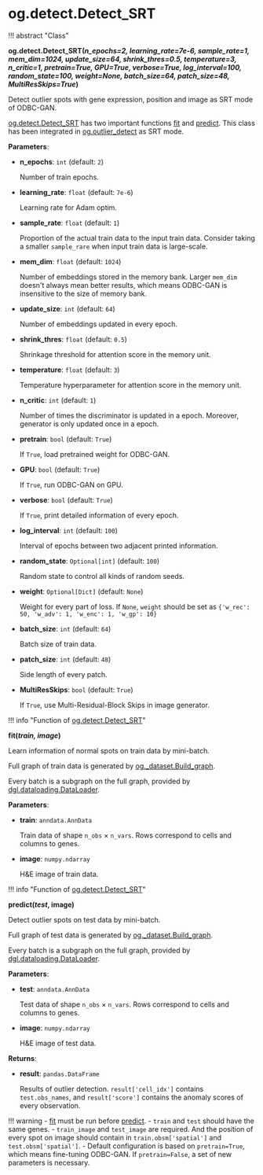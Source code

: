 # og.detect.Detect_SRT

!!! abstract "Class"
    <div id = 'SRT'><b>og.detect.Detect_SRT(<i>n_epochs=2, learning_rate=7e-6, sample_rate=1, mem_dim=1024, update_size=64, shrink_thres=0.5, temperature=3, n_critic=1, pretrain=True, GPU=True, verbose=True, log_interval=100, random_state=100, weight=None, batch_size=64, patch_size=48, MultiResSkips=True</i>)</b></div>

Detect outlier spots with gene expression, position and image as SRT mode of ODBC-GAN.

[og.detect.Detect_SRT](#SRT) has two important functions [fit](#fit) and [predict](#predict). This class has been integrated in [og.outlier_detect](./outlier_detect.md) as SRT mode.

**Parameters**:

- **n_epochs**: `int` (default: `2`)

    Number of train epochs.

- **learning_rate**: `float` (default: `7e-6`)

    Learning rate for Adam optim.

- **sample_rate**: `float` (default: `1`)

    Proportion of the actual train data to the input train data. Consider taking a smaller `sample_rare` when input train data is large-scale.

- **mem_dim**: `float` (default: `1024`)

    Number of embeddings stored in the memory bank. Larger `mem_dim` doesn't always mean better results, which means ODBC-GAN is insensitive to the size of memory bank.

- **update_size**: `int` (default: `64`)

    Number of embeddings updated in every epoch.

- **shrink_thres**: `float` (default: `0.5`)

    Shrinkage threshold for attention score in the memory unit.

- **temperature**: `float` (default: `3`)

    Temperature hyperparameter for attention score in the memory unit.

- **n_critic**: `int` (default: `1`)

    Number of times the discriminator is updated in a epoch. Moreover, generator is only updated once in a epoch.

- **pretrain**: `bool` (default: `True`)

    If `True`, load pretrained weight for ODBC-GAN.

- **GPU**: `bool` (default: `True`)

    If `True`, run ODBC-GAN on GPU.

- **verbose**: `bool` (default: `True`)

    If `True`, print detailed information of every epoch.

- **log_interval**: `int` (default: `100`)

    Interval of epochs between two adjacent printed information.

- **random_state**: `Optional[int]` (default: `100`)

    Random state to control all kinds of random seeds.

- **weight**: `Optional[Dict]` (default: `None`)

    Weight for every part of loss. If `None`, `weight` should be set as `{'w_rec': 50, 'w_adv': 1, 'w_enc': 1, 'w_gp': 10}`

- **batch_size**: `int` (default: `64`)

    Batch size of train data.

- **patch_size**: `int` (default: `48`)

    Side length of every patch.

- **MultiResSkips**: `bool` (default: `True`)

    If `True`, use Multi-Residual-Block Skips in image generator.

!!! info "Function of [og.detect.Detect_SRT](#SRT)"
    <div id = 'fit'><b>fit(<i>train, image</i>)</b></div>

Learn information of normal spots on train data by mini-batch.

Full graph of train data is generated by [og._dataset.Build_graph](../Dataset/Build_graph.md).

Every batch is a subgraph on the full graph, provided by [dgl.dataloading.DataLoader](https://docs.dgl.ai/en/latest/generated/dgl.dataloading.DataLoader.html).

**Parameters**:

- **train**: `anndata.AnnData`

    Train data of shape `n_obs` × `n_vars`. Rows correspond to cells and columns to genes.

- **image**: `numpy.ndarray`

    H&E image of train data.

!!! info "Function of [og.detect.Detect_SRT](#SRT)"
    <div id = 'predict'><b>predict(<i>test</i>, image)</b></div>

Detect outlier spots on test data by mini-batch.

Full graph of test data is generated by [og._dataset.Build_graph](../Dataset/Build_graph.md).

Every batch is a subgraph on the full graph, provided by [dgl.dataloading.DataLoader](https://docs.dgl.ai/en/latest/generated/dgl.dataloading.DataLoader.html).

**Parameters**:

- **test**: `anndata.AnnData`

    Test data of shape `n_obs` × `n_vars`. Rows correspond to cells and columns to genes.

- **image**: `numpy.ndarray`

    H&E image of test data.

**Returns**:

- **result**: `pandas.DataFrame`

    Results of outlier detection. `result['cell_idx']` contains `test.obs_names`, and `result['score']` contains the anomaly scores of every observation.

!!! warning
    - [fit](#fit) must be run before [predict](#predict).
    - `train` and `test` should have the same genes.
    - `train_image` and `test_image` are required. And the position of every spot on image should contain in `train.obsm['spatial']` and `test.obsm['spatial']`.
    - Default configuration is based on `pretrain=True`, which means fine-tuning ODBC-GAN. If `pretrain=False`, a set of new parameters is necessary.